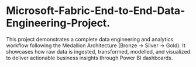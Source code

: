 # Microsoft-Fabric-End-to-End-Data-Engineering-Project.
This project demonstrates a complete data engineering and analytics workflow following the Medallion Architecture (Bronze → Silver → Gold). It showcases how raw data is ingested, transformed, modelled, and visualized to deliver actionable business insights through Power BI dashboards.
